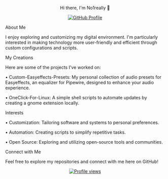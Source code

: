 <p align="center">Hi there, I'm No1really 👋</p>

<p align="center">
  <a href="https://github.com/No1really">
    <img src="https://img.shields.io/badge/GitHub-Profile-181717?style=flat-square&logo=github" alt="GitHub Profile">
  </a>
</p>





About Me

I enjoy exploring and customizing my digital environment. I'm particularly interested in making technology more user-friendly and efficient through custom configurations and scripts.

My Creations

Here are some of the projects I've worked on:

•
Custom-Easyeffects-Presets: My personal collection of audio presets for Easyeffects, an equalizer for Pipewire, designed to enhance your audio experience.

•
OneClick-For-Linux: A simple shell scripts to automate updates by creating a gnome extension locally.

Interests

•
Customization: Tailoring software and systems to personal preferences.

•
Automation: Creating scripts to simplify repetitive tasks.

•
Open Source: Exploring and utilizing open-source tools and communities.

Connect with Me

Feel free to explore my repositories and connect with me here on GitHub!

<p align="center">
  <a href="https://github.com/No1really">
    <img src="https://komarev.com/ghpvc/?username=No1really&color=blue" alt="Profile views">
  </a>
</p>

